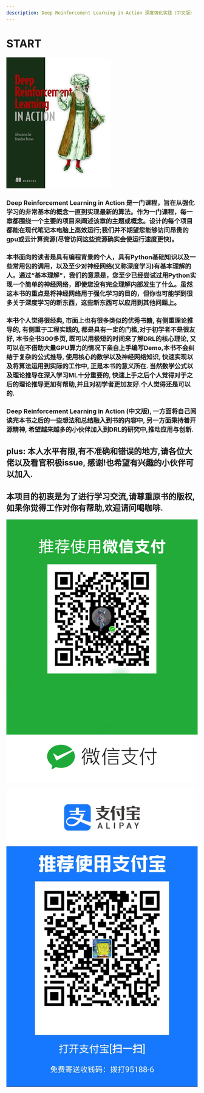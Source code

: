 ```yaml
---
description: Deep Reinforcement Learning in Action 深度强化实践（中文版）
---
```


# START

![](.gitbook/assets/image%20%281%29.png)

### Deep Reinforcement Learning in Action 是一门课程，旨在从强化学习的非常基本的概念一直到实现最新的算法。作为一门课程，每一章都围绕一个主要的项目来阐述该章的主题或概念。设计的每个项目都能在现代笔记本电脑上高效运行;我们并不期望您能够访问昂贵的gpu或云计算资源\(尽管访问这些资源确实会使运行速度更快\)。

### 本书面向的读者是具有编程背景的个人，具有Python基础知识以及一些常用包的调用，以及至少对神经网络\(又称深度学习\)有基本理解的人。通过“基本理解”，我们的意思是，您至少已经尝试过用Python实现一个简单的神经网络，即使您没有完全理解内部发生了什么。虽然这本书的重点是将神经网络用于强化学习的目的，但你也可能学到很多关于深度学习的新东西，这些新东西可以应用到其他问题上。

### 本书个人觉得很经典, 市面上也有很多类似的优秀书籍, 有侧重理论推导的, 有侧重于工程实践的, 都是具有一定的门槛,对于初学者不是很友好, 本书全书300多页, 既可以用极短的时间来了解DRL的核心理论, 又可以在不借助大量GPU算力的情况下亲自上手编写Demo,本书不会纠结于复杂的公式推导, 使用核心的数学以及神经网络知识, 快速实现以及将算法运用到实际的工作中, 正是本书的意义所在. 当然数学公式以及理论推导在深入学习ML十分重要的, 快速上手之后个人觉得对于之后的理论推导更加有帮助,并且对初学者更加友好.个人觉得还是可以的. 

### Deep Reinforcement Learning in Action \(中文版\), 一方面将自己阅读完本书之后的一些想法和总结融入到书的内容中, 另一方面秉持着开源精神, 希望越来越多的小伙伴加入到DRL的研究中,推动应用与创新.

## plus: 本人水平有限,有不准确和错误的地方,请各位大佬以及看官积极issue, 感谢!也希望有兴趣的小伙伴可以加入.

## 本项目的初衷是为了进行学习交流,请尊重原书的版权,如果你觉得工作对你有帮助,欢迎请问喝咖啡.

![](.gitbook/assets/image%20%282%29.png)

![](.gitbook/assets/image%20%283%29.png)












